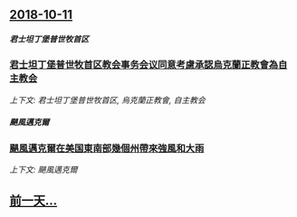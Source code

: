 ## [2018-10-11](/news/2018/10/11/index.md)

##### 君士坦丁堡普世牧首区
### [君士坦丁堡普世牧首区教会事务会议同意考慮承認烏克蘭正教會為自主教会 ](/news/2018/10/11/君士坦丁堡普世牧首区教会事务会议同意考慮承認烏克蘭正教會為自主教会.md)
_上下文: 君士坦丁堡普世牧首区, 烏克蘭正教會, 自主教会_

##### 颶風邁克爾
### [颶風邁克爾在美国東南部幾個州帶來強風和大雨 ](/news/2018/10/11/颶風邁克爾在美国東南部幾個州帶來強風和大雨.md)
_上下文: 颶風邁克爾_

## [前一天...](/news/2018/10/10/index.md)

